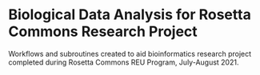 # Biological Data Analysis for Rosetta Commons Research Project
Workflows and subroutines created to aid bioinformatics research project 
completed during Rosetta Commons REU Program, July-August 2021.
